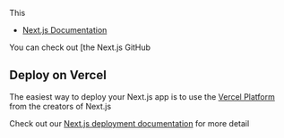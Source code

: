 
This
- [Next.js Documentation]() 
  
You can check out [the Next.js GitHub 
## Deploy on Vercel
The easiest way to deploy your Next.js app is to use the [Vercel Platform](https://vercel.com/new?utm_medium=default-template&filter=next.js&utm_source=create-next-app&utm_campaign=create-next-app-readme) from the creators of Next.js

Check out our [Next.js deployment documentation](https://nextjs.org/docs/deployment) for more detail
